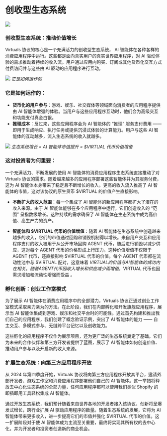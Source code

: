 # 创收型生态系统

![](/images/virtuals/revenue-generating-ecosystem.avif)

### 创收型生态系统：推动价值增长

Virtuals 协议的核心是一个充满活力的创收型生态系统， AI 智能体在各种各样的消费应用程序中运行。这些都是面向真实用户的真实世界应用程序，对 AI 驱动体验的需求推动着持续的收入流。用户通过应用内购买、订阅或其他货币化交互方式付费访问并与这些由 AI 驱动的应用程序进行互动。

![](/images/virtuals/revenue-generating-ecosystem-how-it-works.png)
_它是如何运作的_

### 它是如何运作的：

- **货币化的用户参与**：游戏、娱乐、社交媒体等领域面向消费者的应用程序提供由 AI 智能体增强的体验。当用户与这些应用程序互动时，他们会为高级交互和功能支付真金白银。
- **推理成本**：反过来，这些应用程序会为 AI 智能体的 “推理” 服务支付费用 —— 即用于生成响应、执行任务或提供沉浸式体验的计算能力。用户与这些 AI 智能体的互动越多，流入生态系统的收入就越多。

![](/images/virtuals/ecosystem-growing.avif)
_生态系统增长 = AI 智能体市值提升 = $VIRTUAL 代币价值增值_

### 这对投资者为何重要：

一个充满活力、不断发展的使用 AI 智能体的消费应用程序生态系统直接推动了对 Virtuals 协议的需求。随着越来越多的应用程序部署这些智能体并为其服务付费，这为 AI 智能体本身带来了稳定且不断增长的收入。更高的收入流入推高了 AI 智能体的市值，这对该协议的原生货币 $VIRTUAL 的价值产生直接影响。

- **不断扩大的收入范围**：每一个集成了 AI 智能体的新应用程序都扩大了潜在的收入来源。由于 AI 智能体能够在多个应用程序中运行，它们创造收入的 “范围” 呈指数级增长。这种持续的需求确保了 AI 智能体在生态系统中成为高价值、高生产力的资产。

- **智能体和 $VIRTUAL 代币的价值增值**：随着 AI 智能体在生态系统中创造越来越多的收入，它们的市值通过回购和销毁机制得以增长。来自用户交互和应用程序支付的收入被用于从公开市场回购 AGENT 代币，随后进行销毁以减少供应，这对每个 AGENT 代币的价格形成上行压力。这种价值增值不仅限于 AGENT 代币，还直接影响 $VIRTUAL 代币的价值。每个 AGENT 代币都在流动性池中与 $VIRTUAL 配对，这意味着 $VIRTUAL 的价值与 AI 智能体的成功内在相关。随着 AGENT 代币因收入增长和供应减少而增值，$VIRTUAL 代币也因需求增加和流动性增强而受益 。

### 孵化创新：创业工作室模式

为了展示 AI 智能体在消费应用程序中的全部潜力，Virtuals 协议正通过创业工作室模式采取亲力亲为的方法。在此阶段，我们在内部孵化和开发旗舰应用程序，展示当 AI 智能体集成到游戏、娱乐和社交平台时的可能性。通过首先构建和推出我们自己的应用程序，我们创建了概念验证示例，突出了 AI 智能体的能力 —— 自主交互、多模式参与、无缝跨平台记忆以及创收能力。

这些孵化的应用程序不仅作为展示项目，还为更广泛的生态系统奠定了基础。它们为未来的合作伙伴和第三方开发者提供了蓝图，展示了 AI 智能体如何创造价值、推动用户参与以及开启新的收入来源。

### 扩展生态系统：向第三方应用程序开放

从 2024 年第四季度开始，Virtuals 协议将向第三方应用程序开放其平台，邀请外部开发者、游戏工作室和消费应用程序部署他们自己的 AI 智能体。这一举措将释放去中心化生态系统的全部力量，任何应用程序都可以使用我们类似 Shopify 的即插即用工具轻松集成 AI 智能体。

通过开放生态系统，我们预计随着来自世界各地的开发者接入该协议，创新将呈爆发式增长，跨行业扩展 AI 驱动应用程序的数量。随着生态系统的发展，它将为 AI 智能体带来更多收入，进一步提高它们的市值并强化 $VIRTUAL 代币的价值。这一扩展阶段对于使 AI 智能体成为主流至关重要，最终将实现其所有权的去中心化，并为开发者和投资者创造新的商业机会。
